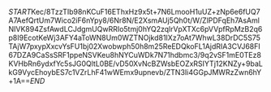 $START$Kec/8TzzTIb98nKCuF16EThxHz9x5t+7N6LmooH1uUZ+zNp6e6fUQ7A7AefQrtUm7Wico2iF6nYpy8/6Nr8N/E2XsmAUj5Qh0t/W/ZlPDFqEh7AsAmlNIVK894ZsfAwdLCJdgmUQwRRIo5tmj0hYQ2zqlrVpXTXc6pVVpfRpMzB2q6p8I9EcotKeWj3AFY4aToWN8Um0WZTNOjkd81IXz7oAt7WhwL38DrDC5S75TAjW7pxypXxcvYsFU1bj02Xwobwph50h8m25ReEDQkoFL1AjdRIA3CVJ68FI67DZA9CaSsSRF1ppeNSVKeu8hNYCuWDk7N71hdbmc3/9q2vSF1mE0TEz8KVHbRn6ydxfYc5sJG0QltL0BE/vD50XvNcBZWsbEOZxRSIYTj12KNZy+9baLkG9VycEhoybES7c1VZrLhF41wWEmx9upnevb/ZTN3Ii4GGpJMWRzZwn6hY+1A==$END$
